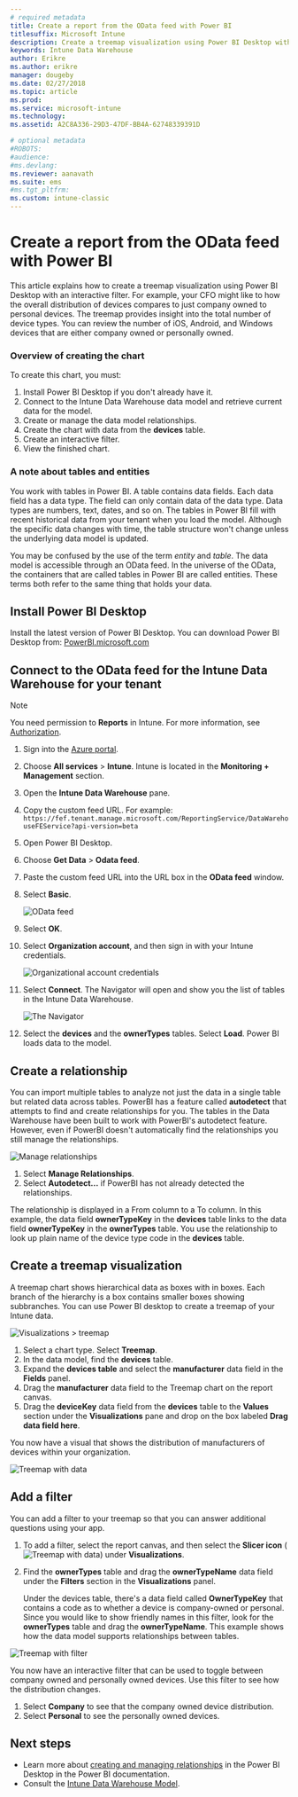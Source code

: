 ```yaml
---
# required metadata
title: Create a report from the OData feed with Power BI
titlesuffix: Microsoft Intune
description: Create a treemap visualization using Power BI Desktop with an interactive filter from the Intune Data Warehouse API.
keywords: Intune Data Warehouse
author: Erikre
ms.author: erikre
manager: dougeby
ms.date: 02/27/2018
ms.topic: article
ms.prod:
ms.service: microsoft-intune
ms.technology:
ms.assetid: A2C8A336-29D3-47DF-BB4A-62748339391D

# optional metadata
#ROBOTS:
#audience:
#ms.devlang:
ms.reviewer: aanavath
ms.suite: ems
#ms.tgt_pltfrm:
ms.custom: intune-classic
---
```


# Create a report from the OData feed with Power BI

This article explains how to create a treemap visualization using Power BI Desktop with an interactive filter. For example, your CFO might like to how the overall distribution of devices compares to just company owned to personal devices. The treemap provides insight into the total number of device types. You can review the number of iOS, Android, and Windows devices that are either company owned or personally owned.

### Overview of creating the chart

To create this chart, you must:
1. Install Power BI Desktop if you don't already have it.
2. Connect to the Intune Data Warehouse data model and retrieve current data for the model.
3. Create or manage the data model relationships.
4. Create the chart with data from the **devices** table.
5. Create an interactive filter.
6. View the finished chart.

### A note about tables and entities

You work with tables in Power BI. A table contains data fields. Each data field has a data type. The field can only contain data of the data type. Data types are numbers, text, dates, and so on. The tables in Power BI fill with recent historical data from your tenant when you load the model. Although the specific data changes with time, the table structure won't change unless the underlying data model is updated.

You may be confused by the use of the term _entity_ and _table_. The data model is accessible through an OData feed. In the universe of the OData, the containers that are called tables in Power BI are called entities. These terms both refer to the same thing that holds your data.

## Install Power BI Desktop

Install the latest version of Power BI Desktop. You can download Power BI Desktop from: [PowerBI.microsoft.com](https://powerbi.microsoft.com/desktop)

## Connect to the OData feed for the Intune Data Warehouse for your tenant

> [!Note]  
> You need permission to **Reports** in Intune. For more information, see [Authorization](reports-api-url.md).

1. Sign into the [Azure portal](https://portal.azure.com).
2. Choose **All services** > **Intune**. Intune is located in the **Monitoring + Management** section.
3. Open the **Intune Data Warehouse** pane.
4. Copy the custom feed URL. For example:
`https://fef.tenant.manage.microsoft.com/ReportingService/DataWarehouseFEService?api-version=beta`
5. Open Power BI Desktop.
6. Choose **Get Data** > **Odata feed**.
7. Paste the custom feed URL into the URL box in the **OData feed** window.
8. Select **Basic**.

    ![OData feed](media/reports-create-01-odatafeed.png)

9. Select **OK**.
10. Select **Organization account**, and then sign in with your Intune credentials.

    ![Organizational account credentials](media/reports-create-02-org-account.png)

11. Select **Connect**. The Navigator will open and show you the list of tables in the Intune Data Warehouse.

    ![The Navigator](media/reports-create-02-loadentities.png)

12. Select the **devices** and the **ownerTypes** tables.  Select **Load**. Power BI loads data to the model.

## Create a relationship

You can import multiple tables to analyze not just the data in a single table but related data across tables.  PowerBI has a feature called **autodetect** that attempts to find and create relationships for you. The tables in the Data Warehouse have been built to work with PowerBI's autodetect feature. However, even if PowerBI doesn't automatically find the relationships you still manage the relationships.

![Manage relationships](media/reports-create-03-managerelationships.png)

1. Select **Manage Relationships**.
2. Select **Autodetect...** if PowerBI has not already detected the relationships.

The relationship is displayed in a From column to a To column. In this example, the data field **ownerTypeKey** in the **devices** table links to the data field **ownerTypeKey** in the **ownerTypes** table. You use the relationship to look up plain name of the device type code in the **devices** table.

## Create a treemap visualization

A treemap chart shows hierarchical data as boxes with in boxes. Each branch of the hierarchy is a box contains smaller boxes showing subbranches. You can use Power BI desktop to create a treemap of your Intune data.

![Visualizations > treemap](media/reports-create-03-treemap.png)

1. Select a chart type. Select **Treemap**.
2. In the data model, find the **devices** table.
3. Expand the **devices table** and select the **manufacturer** data field in the **Fields** panel.
4. Drag the **manufacturer** data field to the Treemap chart on the report canvas.
5. Drag the **deviceKey** data field from the **devices** table to the **Values** section under the **Visualizations** pane and drop on the box labeled **Drag data field here**.  

You now have a visual that shows the distribution of manufacturers of devices within your organization.

![Treemap with data](media/reports-create-06-treemapwdata.png)

## Add a filter

You can add a filter to your treemap so that you can answer additional questions using your app.


1. To add a filter, select the report canvas, and then select the **Slicer icon** (![Treemap with data](media/reports-create-slicer.png)) under **Visualizations**.
2. Find the **ownerTypes** table and drag the **ownerTypeName** data field under the **Filters** section in the **Visualizations** panel.  

   Under the devices table, there's a data field called **OwnerTypeKey** that contains a code as to whether a device is company-owned or personal. Since you would like to show friendly names in this filter, look for the **ownerTypes** table and drag the **ownerTypeName**. This example shows how the data model supports relationships between tables.

![Treemap with filter](media/reports-create-08_ownertype.png)

You now have an interactive filter that can be used to toggle between company owned and personally owned devices. Use this filter to see how the distribution changes.

1. Select **Company** to see that the company owned device distribution.
2. Select **Personal** to see the personally owned devices.

## Next steps

 - Learn more about [creating and managing relationships](https://powerbi.microsoft.com/documentation/powerbi-desktop-create-and-manage-relationships/) in the Power BI Desktop in the Power BI documentation.
 - Consult the [Intune Data Warehouse Model](https://docs.microsoft.com/intune/reports-ref-data-model).
